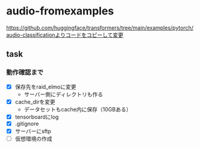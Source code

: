 # audio-fromexamples

https://github.com/huggingface/transformers/tree/main/examples/pytorch/audio-classificationよりコードをコピーして変更

## task

### 動作確認まで
+ [x] 保存先をraid_elmoに変更
  - サーバー側にディレクトリも作る
+ [x] cache_dirを変更
  - データセットもcache内に保存（10GBある）
+ [x] tensorboardにlog
+ [x] .gitignore
+ [x] サーバーにsftp
+ [ ] 仮想環境の作成